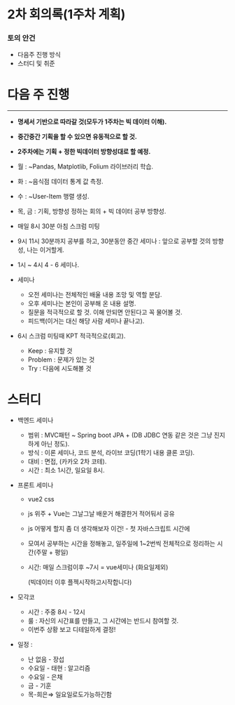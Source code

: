 # 2차 회의록(1주차 계획)

### **토의 안건**

- 다음주 진행 방식
- 스터디 및 취준

# 다음 주 진행

------

- **명세서 기반으로 따라갈 것(모두가 1주차는 빅 데이터 이해).**

- **중간중간 기획을 할 수 있으면 유동적으로 할 것.**

- **2주차에는 기획 + 정한 빅데이터 방향성대로 할 예정.**

- 월 : ~Pandas, Matplotlib, Folium 라이브러리 학습.

- 화 : ~음식점 데이터 통계 값 측정.

- 수 : ~User-Item 행렬 생성.

- 목, 금 : 기획, 방향성 정하는 회의 + 빅 데이터 공부 방향성.

- 매일 8시 30분 아침 스크럼 미팅

- 9시 11시 30분까지 공부를 하고, 30분동안 중간 세미나 : 앞으로 공부할 것의 방향성, 나는 이거할게.

- 1시 ~ 4시 4 - 6 세미나.

- 세미나

  - 오전 세미나는 전체적인 배울 내용 조망 및 역할 분담.
  - 오후 세미나는 본인이 공부해 온 내용 설명.
  - 질문을 적극적으로 할 것. 이해 안되면 안된다고 꼭 물어볼 것.
  - 피드백(이거는 대신 해당 사람 세미나 끝나고).

- 6시 스크럼 미팅때 KPT 적극적으로(회고).

  - Keep : 유지할 것
  - Problem : 문제가 있는 것
  - Try : 다음에 시도해볼 것

  

# 스터디

- 백엔드 세미나

  - 범위 : MVC패턴 ~ Spring boot JPA + (DB JDBC 연동 같은 것은 그냥 진지하게 아닌 정도).
  - 방식 : 이론 세미나, 코드 분석, 라이브 코딩(1학기 내용 클론 코딩).
  - 대비 : 면접, (카카오 2차 코테).
  - 시간 : 최소 1시간, 일요일 8시.

- 프론트 세미나

  - vue2 css 

  - js 위주 + Vue는 그날그날 배운거 해결한거 적어둬서 공유

  - js 어떻게 할지 좀 더 생각해보자 이건! - 첫 자바스크립트 시간에

  - 모여서 공부하는 시간을 정해놓고, 일주일에 1~2번씩 전체적으로 정리하는 시간(주말 + 평일)

  - 시간: 매일 스크럼이후 ~7시 = vue세미나 (화요일제외)

    (빅데이터 이후 플젝시작하고시작합니다)

- 모각코

  - 시간 : 주중 8시 - 12시
  - 룰 : 자신의 시간표를 만들고, 그 시간에는 반드시 참여할 것.
  - 이번주 상황 보고 디테일하게 결정!

- 일정 :

  - 난 없음 - 장섭
  - 수요일 - 태현 : 알고리즘
  - 수요일 - 은채
  - 금 - 기훈
  - 목-희은⇒ 일요일로도가능하긴함
